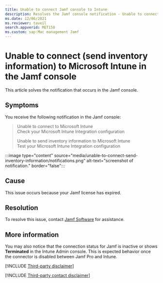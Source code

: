 ```yaml
---
title: Unable to connect Jamf console to Intune
description: Resolves the Jamf console notification - Unable to connect or send inventory information to Microsoft Intune. Check the status of your Jamf license.
ms.date: 12/06/2021
ms.reviewer: taveil
search.appverid: MET150
ms.custom: sap:Mac management Jamf
---
```

# Unable to connect (send inventory information) to Microsoft Intune in the Jamf console

This article solves the notification that occurs in the Jamf console.

## Symptoms

You receive the following notification in the Jamf console:

> Unable to connect to Microsoft Intune  
> Check your Microsoft Intune Integration configuration
>
> Unable to send inventory information to Microsoft Intune  
> Test your Microsoft Intune Integration configuration

:::image type="content" source="media/unable-to-connect-send-inventory-information/notifications.png" alt-text="screenshot of notification." border="false":::

## Cause

This issue occurs because your Jamf license has expired.

## Resolution

To resolve this issue, contact [Jamf Software](https://www.jamf.com/) for assistance.

## More information

You may also notice that the connection status for Jamf is inactive or shows **Terminated** in the Intune Admin console. This is expected behavior once the connector is disabled between Jamf Pro and Intune.

[!INCLUDE [Third-party disclaimer](../../includes/third-party-disclaimer.md)]

[!INCLUDE [Third-party contact disclaimer](../../includes/third-party-contact-disclaimer.md)]
